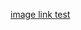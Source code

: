 [image link test](https://github.com/creativeCodingART2210Fall2019Section2/Purvis_Liza__ART2210_Fall2019/raw/master/projects/Purvis_Liza_ART2210_Self-Portrait_Fall2019/images/WPAP%20example.jpg)
